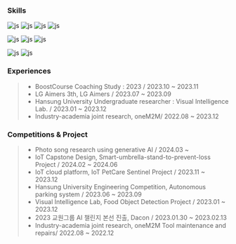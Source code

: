 

### Skills
![js](https://img.shields.io/badge/Python-3776AB?style=for-the-badge&logo=python&logoColor=white)
![js](https://img.shields.io/badge/Arduino_IDE-00979D?style=for-the-badge&logo=arduino&logoColor=white)
![js](https://img.shields.io/badge/Raspberry%20Pi-A22846?style=for-the-badge&logo=Raspberry%20Pi&logoColor=white)
![js](https://img.shields.io/badge/Linux-FCC624?style=for-the-badge&logo=linux&logoColor=black)

![js](https://img.shields.io/badge/Colab-F9AB00?style=for-the-badge&logo=googlecolab&color=525252)
![js](https://img.shields.io/badge/IntelliJ_IDEA-000000.svg?style=for-the-badge&logo=intellij-idea&logoColor=white)
![js](https://img.shields.io/badge/PyCharm-000000.svg?&style=for-the-badge&logo=PyCharm&logoColor=white)

![js](https://img.shields.io/badge/LinkedIn-0077B5?style=for-the-badge&logo=linkedin&logoColor=white)
![js](https://img.shields.io/badge/Instagram-E4405F?style=for-the-badge&logo=instagram&logoColor=white)



### Experiences
>* BoostCourse <DATA SCIENCE> Coaching Study : 2023 / 2023.10 ~ 2023.11
>* LG Aimers 3th, LG Aimers / 2023.07 ~ 2023.09
>* Hansung University Undergraduate researcher : Visual Intelligence Lab. / 2023.01 ~ 2023.12
>* Industry-academia joint research, oneM2M/ 2022.08 ~ 2023.12

### Competitions & Project
>* Photo song research using generative AI / 2024.03 ~
>* IoT Capstone Design, Smart-umbrella-stand-to-prevent-loss Project / 2024.02 ~ 2024.06
>* IoT cloud platform, IoT PetCare Sentinel Project / 2023.11 ~ 2023.12
>* Hansung University Engineering Competition, Autonomous parking system / 2023.06 ~ 2023.09
>* Visual Intelligence Lab, Food Object Detection Project / 2023.01 ~ 2023.12
>* 2023 교원그룹 AI 챌린지 본선 진출, Dacon / 2023.01.30 ~ 2023.02.13
>* Industry-academia joint research, oneM2M Tool maintenance and repairs/ 2022.08 ~ 2022.12


<!--
<img src="https://github-readme-stats.vercel.app/api/top-langs/?username=3o15&layout=compact"><br><br>
<img src="https://github-readme-stats.vercel.app/api?username=3o15&show_icons=true">
C: https://img.shields.io/badge/C-00599C?style=for-the-badge&logo=c&logoColor=white
C++ : https://img.shields.io/badge/C%2B%2B-00599C?style=for-the-badge&logo=c%2B%2B&logoColor=white
	https://img.shields.io/badge/C%23-2391
-->


<!--
**3o15/3o15** is a ✨ _special_ ✨ repository because its `README.md` (this file) appears on your GitHub profile.

Here are some ideas to get you started:

- 🔭 I’m currently working on ...
- 🌱 I’m currently learning ...
- 👯 I’m looking to collaborate on ...
- 🤔 I’m looking for help with ...
- 💬 Ask me about ...
- 📫 How to reach me: ...
- 😄 Pronouns: ...
- ⚡ Fun fact: ...
-->
